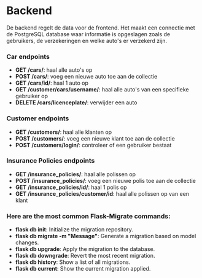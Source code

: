 
# Backend
De backend regelt de data voor de frontend. Het maakt een connectie met de PostgreSQL database waar informatie is opgeslagen zoals de gebruikers, de verzekeringen en welke auto's er verzekerd zijn. 
### Car endpoints
- **GET /cars/**: haal alle auto's op
- **POST /cars/**: voeg een nieuwe auto toe aan de collectie
- **GET /cars/id/**: haal 1 auto op
- **GET /customer/cars/username/**: haal alle auto's van een specifieke gebruiker op
- **DELETE /cars/licenceplate/**: verwijder een auto

### Customer endpoints
- **GET /customers/**: haal alle klanten op
- **POST /customers/**: voeg een nieuwe klant toe aan de collectie
- **POST /customers/login/**: controleer of een gebruiker bestaat

### Insurance Policies endpoints
- **GET /insurance_policies/**: haal alle polissen op
- **POST /insurance_policies/**: voeg een nieuwe polis toe aan de collectie
- **GET /insurance_policies/id/**: haal 1 polis op
- **GET /insurance_policies/customer/id**: haal alle polissen op van een klant

### Here are the most common Flask-Migrate commands:
- **flask db init**: Initialize the migration repository.
-  **flask db migrate -m "Message"**: Generate a migration based on model changes.
- **flask db upgrade**: Apply the migration to the database.
- **flask db downgrade**: Revert the most recent migration.
- **flask db history**: Show a list of all migrations.
- **flask db current**: Show the current migration applied.